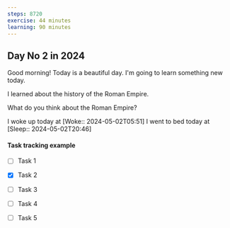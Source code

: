 ```yaml
---
steps: 8720
exercise: 44 minutes
learning: 90 minutes
---
```

## Day No 2 in 2024
Good morning! Today is a beautiful day.
I'm going to learn something new today.

I learned about the history of the Roman Empire.

What do you think about the Roman Empire?

I woke up today at [Woke:: 2024-05-02T05:51]
I went to bed today at [Sleep:: 2024-05-02T20:46]

#### Task tracking example
- [ ] Task 1
- [x] Task 2
- [ ] Task 3
- [ ] Task 4
- [ ] Task 5

